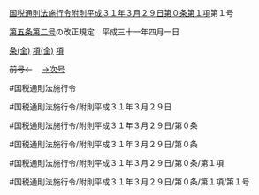 [国税通則法施行令附則平成３１年３月２９日第０条第１項](国税通則法施行＿令附則平成３１年３月２９日第０条第１項)第１号

[第五条](国税通則法施行＿令附則平成３１年３月２９日第５条第１項)[第二号](国税通則法施行＿令附則平成３１年３月２９日第０条第１項第２号)の改正規定　平成三十一年四月一日

[条(全)](国税通則法施行＿令附則平成３１年３月２９日第０条_.md)    [項(全)](国税通則法施行＿令附則平成３１年３月２９日第０条第１項_.md)    [項](国税通則法施行＿令附則平成３１年３月２９日第０条第１項.md)

~~前号←~~　  [→次号](国税通則法施行＿令附則平成３１年３月２９日第０条第１項第２号.md)

#国税通則法施行令

#国税通則法施行令/附則平成３１年３月２９日

#国税通則法施行令/附則平成３１年３月２９日/第０条

#国税通則法施行令/附則平成３１年３月２９日/第０条

#国税通則法施行令/附則平成３１年３月２９日/第０条/第１項

#国税通則法施行令/附則平成３１年３月２９日/第０条/第１項/第１号

